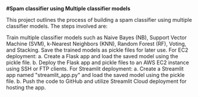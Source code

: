 **#Spam classifier using Multiple classifier models**

This project outlines the process of building a spam classifier using multiple classifier models. The steps involved are:

Train multiple classifier models such as Naive Bayes (NB), Support Vector Machine (SVM), k-Nearest Neighbors (KNN), Random Forest (RF), Voting, and Stacking.
Save the trained models as pickle files for later use.
For EC2 deployment:
a. Create a Flask app and load the saved model using the pickle file.
b. Deploy the Flask app and pickle files to an AWS EC2 instance using SSH or FTP clients.
For Streamlit deployment:
a. Create a Streamlit app named "streamlit_app.py" and load the saved model using the pickle file.
b. Push the code to GitHub and utilize Streamlit Cloud deployment for hosting the app.
    
